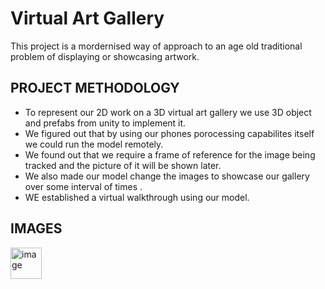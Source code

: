 # Virtual Art Gallery
This project is a mordernised way of approach to an age old traditional problem of displaying or showcasing artwork.

## PROJECT METHODOLOGY 
* To represent our 2D work on a 3D virtual art gallery we use 3D object and prefabs from unity to implement it.
* We figured out that by using our phones porocessing capabilites itself we could run the model remotely.
* We found out that we require a frame of reference for the image being tracked and the picture of it will be shown later.
* We also made our model change the images to showcase our gallery over some interval of times .
* WE established a virtual walkthrough using our model.

## IMAGES

<img width="50" alt="image" src="![WhatsApp Image 2024-04-07 at 09 42 31_e8c0dce2](https://github.com/FF-Industries/Graviton2.0_JSR/assets/136846161/a9f0154d-9dd7-4d81-b9bd-c9a3697c83f6)">




